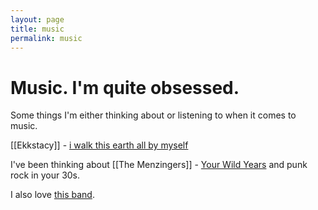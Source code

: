 ```yaml
---
layout: page
title: music
permalink: music
---
```


# Music. I'm quite obsessed.

Some things I'm either thinking about or listening to when it comes to music.

[[Ekkstacy]] - [i walk this earth all by myself](https://www.youtube.com/watch?v=G-BO2qkUob4)

I've been thinking about [[The Menzingers]] - [Your Wild Years](https://www.youtube.com/watch?v=jaSSXCLpLtI) and punk rock in your 30s.

I also love [this band](/spanish-love-songs).